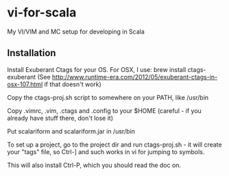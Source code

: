 vi-for-scala
============

My VI/VIM and MC setup for developing in Scala

Installation
------------
Install Exuberant Ctags for your OS. For OSX, I use: brew install ctags-exuberant
(See http://www.runtime-era.com/2012/05/exuberant-ctags-in-osx-107.html if that doesn't work)

Copy the ctags-proj.sh script to somewhere on your PATH, like /usr/bin

Copy .vimrc, .vim, .ctags and .config to your $HOME (careful - if you already have stuff there, don't lose it)

Put scalariform and scalariform.jar in /usr/bin

To set up a project, go to the project dir and run ctags-proj.sh - it will create your "tags" file, so Ctrl-] and such works in vi for jumping to symbols.

This will also install Ctrl-P, which you should read the doc on.

